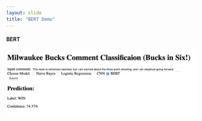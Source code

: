 ```yaml
---
layout: slide
title: "BERT Demo"
---
```


#### BERT

![BERT](https://raw.githubusercontent.com/tulane-cmps6730/project-reddit/main/BERTDemo.png)

